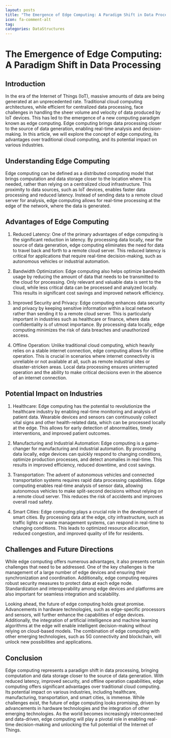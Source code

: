 ```yaml
---
layout: posts
title: "The Emergence of Edge Computing: A Paradigm Shift in Data Processing"
icon: fa-comment-alt
tag:      
categories: DataStructures
---
```



# The Emergence of Edge Computing: A Paradigm Shift in Data Processing

## Introduction

In the era of the Internet of Things (IoT), massive amounts of data are being generated at an unprecedented rate. Traditional cloud computing architectures, while efficient for centralized data processing, face challenges in handling the sheer volume and velocity of data produced by IoT devices. This has led to the emergence of a new computing paradigm known as edge computing. Edge computing brings data processing closer to the source of data generation, enabling real-time analysis and decision-making. In this article, we will explore the concept of edge computing, its advantages over traditional cloud computing, and its potential impact on various industries.

## Understanding Edge Computing

Edge computing can be defined as a distributed computing model that brings computation and data storage closer to the location where it is needed, rather than relying on a centralized cloud infrastructure. This proximity to data sources, such as IoT devices, enables faster data processing and reduced latency. Instead of sending data to a remote cloud server for analysis, edge computing allows for real-time processing at the edge of the network, where the data is generated.

## Advantages of Edge Computing

1. Reduced Latency: One of the primary advantages of edge computing is the significant reduction in latency. By processing data locally, near the source of data generation, edge computing eliminates the need for data to travel back and forth to a remote cloud server. This reduced latency is critical for applications that require real-time decision-making, such as autonomous vehicles or industrial automation.

2. Bandwidth Optimization: Edge computing also helps optimize bandwidth usage by reducing the amount of data that needs to be transmitted to the cloud for processing. Only relevant and valuable data is sent to the cloud, while less critical data can be processed and analyzed locally. This results in significant cost savings and improved network efficiency.

3. Improved Security and Privacy: Edge computing enhances data security and privacy by keeping sensitive information within a local network rather than sending it to a remote cloud server. This is particularly important in industries such as healthcare or finance, where data confidentiality is of utmost importance. By processing data locally, edge computing minimizes the risk of data breaches and unauthorized access.

4. Offline Operation: Unlike traditional cloud computing, which heavily relies on a stable internet connection, edge computing allows for offline operation. This is crucial in scenarios where internet connectivity is unreliable or not available at all, such as remote industrial sites or disaster-stricken areas. Local data processing ensures uninterrupted operation and the ability to make critical decisions even in the absence of an internet connection.

## Potential Impact on Industries

1. Healthcare: Edge computing has the potential to revolutionize the healthcare industry by enabling real-time monitoring and analysis of patient data. Wearable devices and sensors can continuously collect vital signs and other health-related data, which can be processed locally at the edge. This allows for early detection of abnormalities, timely interventions, and improved patient outcomes.

2. Manufacturing and Industrial Automation: Edge computing is a game-changer for manufacturing and industrial automation. By processing data locally, edge devices can quickly respond to changing conditions, optimize production processes, and detect anomalies in real-time. This results in improved efficiency, reduced downtime, and cost savings.

3. Transportation: The advent of autonomous vehicles and connected transportation systems requires rapid data processing capabilities. Edge computing enables real-time analysis of sensor data, allowing autonomous vehicles to make split-second decisions without relying on a remote cloud server. This reduces the risk of accidents and improves overall road safety.

4. Smart Cities: Edge computing plays a crucial role in the development of smart cities. By processing data at the edge, city infrastructure, such as traffic lights or waste management systems, can respond in real-time to changing conditions. This leads to optimized resource allocation, reduced congestion, and improved quality of life for residents.

## Challenges and Future Directions

While edge computing offers numerous advantages, it also presents certain challenges that need to be addressed. One of the key challenges is the management of a large number of edge devices and ensuring their synchronization and coordination. Additionally, edge computing requires robust security measures to protect data at each edge node. Standardization and interoperability among edge devices and platforms are also important for seamless integration and scalability.

Looking ahead, the future of edge computing holds great promise. Advancements in hardware technologies, such as edge-specific processors and sensors, will further enhance the capabilities of edge devices. Additionally, the integration of artificial intelligence and machine learning algorithms at the edge will enable intelligent decision-making without relying on cloud-based models. The combination of edge computing with other emerging technologies, such as 5G connectivity and blockchain, will unlock new possibilities and applications.

## Conclusion

Edge computing represents a paradigm shift in data processing, bringing computation and data storage closer to the source of data generation. With reduced latency, improved security, and offline operation capabilities, edge computing offers significant advantages over traditional cloud computing. Its potential impact on various industries, including healthcare, manufacturing, transportation, and smart cities, is immense. While challenges exist, the future of edge computing looks promising, driven by advancements in hardware technologies and the integration of other emerging technologies. As the world becomes increasingly interconnected and data-driven, edge computing will play a pivotal role in enabling real-time decision-making and unlocking the full potential of the Internet of Things.